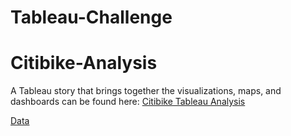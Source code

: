 # Tableau-Challenge

# Citibike-Analysis
A Tableau story that brings together the visualizations, maps, and dashboards can be found here: 
[Citibike Tableau Analysis](https://public.tableau.com/views/CitibikeAnalysis_16524195492930/NYCitibikeAnalysis2020?:language=en-GB&:display_count=n&:origin=viz_share_link)

[Data](https://www.citibikenyc.com/system-data)
